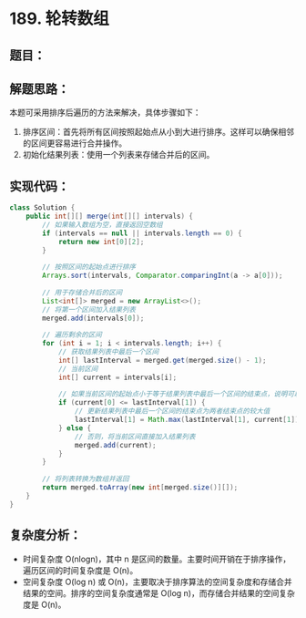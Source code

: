 # 189. 轮转数组

## 题目：




## 解题思路：
本题可采用排序后遍历的方法来解决，具体步骤如下：
1. 排序区间：首先将所有区间按照起始点从小到大进行排序。这样可以确保相邻的区间更容易进行合并操作。
2. 初始化结果列表：使用一个列表来存储合并后的区间。




## 实现代码：
```java
class Solution {
    public int[][] merge(int[][] intervals) {
        // 如果输入数组为空，直接返回空数组
        if (intervals == null || intervals.length == 0) {
            return new int[0][2];
        }
        
        // 按照区间的起始点进行排序
        Arrays.sort(intervals, Comparator.comparingInt(a -> a[0]));
        
        // 用于存储合并后的区间
        List<int[]> merged = new ArrayList<>();
        // 将第一个区间加入结果列表
        merged.add(intervals[0]);
        
        // 遍历剩余的区间
        for (int i = 1; i < intervals.length; i++) {
            // 获取结果列表中最后一个区间
            int[] lastInterval = merged.get(merged.size() - 1);
            // 当前区间
            int[] current = intervals[i];
            
            // 如果当前区间的起始点小于等于结果列表中最后一个区间的结束点，说明可以合并
            if (current[0] <= lastInterval[1]) {
                // 更新结果列表中最后一个区间的结束点为两者结束点的较大值
                lastInterval[1] = Math.max(lastInterval[1], current[1]);
            } else {
                // 否则，将当前区间直接加入结果列表
                merged.add(current);
            }
        }
        
        // 将列表转换为数组并返回
        return merged.toArray(new int[merged.size()][]);
    }
}
```



## 复杂度分析：
* 时间复杂度
O(nlogn)，其中 n 是区间的数量。主要时间开销在于排序操作，遍历区间的时间复杂度是 O(n)。
* 空间复杂度
O(log n) 或 O(n)，主要取决于排序算法的空间复杂度和存储合并结果的空间。排序的空间复杂度通常是 O(log n)，而存储合并结果的空间复杂度是 O(n)。
